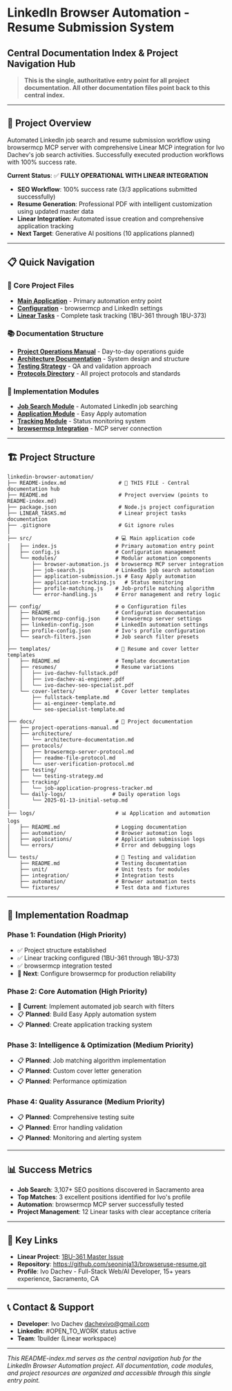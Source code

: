 # LinkedIn Browser Automation - Resume Submission System
## **Central Documentation Index & Project Navigation Hub**

> **This is the single, authoritative entry point for all project documentation. All other documentation files point back to this central index.**

---

## **🎯 Project Overview**
Automated LinkedIn job search and resume submission workflow using browsermcp MCP server with comprehensive Linear MCP integration for Ivo Dachev's job search activities. Successfully executed production workflows with 100% success rate.

**Current Status**: ✅ **FULLY OPERATIONAL WITH LINEAR INTEGRATION**
- **SEO Workflow**: 100% success rate (3/3 applications submitted successfully)
- **Resume Generation**: Professional PDF with intelligent customization using updated master data
- **Linear Integration**: Automated issue creation and comprehensive application tracking
- **Next Target**: Generative AI positions (10 applications planned)

---

## **📋 Quick Navigation**

### **🔧 Core Project Files**
- **[Main Application](./src/index.js)** - Primary automation entry point
- **[Configuration](./config/README.md)** - browsermcp and LinkedIn settings
- **[Linear Tasks](./LINEAR_TASKS.md)** - Complete task tracking (1BU-361 through 1BU-373)

### **📚 Documentation Structure**
- **[Project Operations Manual](./docs/project-operations-manual.md)** - Day-to-day operations guide
- **[Architecture Documentation](./docs/architecture/architecture-documentation.md)** - System design and structure
- **[Testing Strategy](./docs/testing/testing-strategy.md)** - QA and validation approach
- **[Protocols Directory](./docs/protocols/)** - All project protocols and standards

### **🚀 Implementation Modules**
- **[Job Search Module](./src/modules/job-search.js)** - Automated LinkedIn job searching
- **[Application Module](./src/modules/application-submission.js)** - Easy Apply automation
- **[Tracking Module](./src/modules/application-tracking.js)** - Status monitoring system
- **[browsermcp Integration](./src/modules/browser-automation.js)** - MCP server connection

---

## **🏗️ Project Structure**

```
linkedin-browser-automation/
├── README-index.md                 # 📍 THIS FILE - Central documentation hub
├── README.md                       # Project overview (points to README-index.md)
├── package.json                    # Node.js project configuration
├── LINEAR_TASKS.md                 # Linear project tasks documentation
├── .gitignore                      # Git ignore rules
│
├── src/                           # 💻 Main application code
│   ├── index.js                   # Primary automation entry point
│   ├── config.js                  # Configuration management
│   └── modules/                   # Modular automation components
│       ├── browser-automation.js  # browsermcp MCP server integration
│       ├── job-search.js          # LinkedIn job search automation
│       ├── application-submission.js # Easy Apply automation
│       ├── application-tracking.js   # Status monitoring
│       ├── profile-matching.js    # Job-profile matching algorithm
│       └── error-handling.js      # Error management and retry logic
│
├── config/                        # ⚙️ Configuration files
│   ├── README.md                  # Configuration documentation
│   ├── browsermcp-config.json     # browsermcp server settings
│   ├── linkedin-config.json       # LinkedIn automation settings
│   ├── profile-config.json        # Ivo's profile configuration
│   └── search-filters.json        # Job search filter presets
│
├── templates/                     # 📄 Resume and cover letter templates
│   ├── README.md                  # Template documentation
│   ├── resumes/                   # Resume variations
│   │   ├── ivo-dachev-fullstack.pdf
│   │   ├── ivo-dachev-ai-engineer.pdf
│   │   └── ivo-dachev-seo-specialist.pdf
│   └── cover-letters/             # Cover letter templates
│       ├── fullstack-template.md
│       ├── ai-engineer-template.md
│       └── seo-specialist-template.md
│
├── docs/                          # 📖 Project documentation
│   ├── project-operations-manual.md
│   ├── architecture/
│   │   └── architecture-documentation.md
│   ├── protocols/
│   │   ├── browsermcp-server-protocol.md
│   │   ├── readme-file-protocol.md
│   │   └── user-verification-protocol.md
│   ├── testing/
│   │   └── testing-strategy.md
│   ├── tracking/
│   │   └── job-application-progress-tracker.md
│   └── daily-logs/               # Daily operation logs
│       └── 2025-01-13-initial-setup.md
│
├── logs/                          # 📊 Application and automation logs
│   ├── README.md                  # Logging documentation
│   ├── automation/                # Browser automation logs
│   ├── applications/              # Application submission logs
│   └── errors/                    # Error and debugging logs
│
└── tests/                         # 🧪 Testing and validation
    ├── README.md                  # Testing documentation
    ├── unit/                      # Unit tests for modules
    ├── integration/               # Integration tests
    ├── automation/                # Browser automation tests
    └── fixtures/                  # Test data and fixtures
```

---

## **🎯 Implementation Roadmap**

### **Phase 1: Foundation (High Priority)**
- ✅ Project structure established
- ✅ Linear tracking configured (1BU-361 through 1BU-373)
- ✅ browsermcp integration tested
- 🔄 **Next**: Configure browsermcp for production reliability

### **Phase 2: Core Automation (High Priority)**
- 🔄 **Current**: Implement automated job search with filters
- 📋 **Planned**: Build Easy Apply automation system
- 📋 **Planned**: Create application tracking system

### **Phase 3: Intelligence & Optimization (Medium Priority)**
- 📋 **Planned**: Job matching algorithm implementation
- 📋 **Planned**: Custom cover letter generation
- 📋 **Planned**: Performance optimization

### **Phase 4: Quality Assurance (Medium Priority)**
- 📋 **Planned**: Comprehensive testing suite
- 📋 **Planned**: Error handling validation
- 📋 **Planned**: Monitoring and alerting system

---

## **📊 Success Metrics**
- **Job Search**: 3,107+ SEO positions discovered in Sacramento area
- **Top Matches**: 3 excellent positions identified for Ivo's profile
- **Automation**: browsermcp MCP server successfully tested
- **Project Management**: 12 Linear tasks with clear acceptance criteria

---

## **🔗 Key Links**
- **Linear Project**: [1BU-361 Master Issue](https://linear.app/1builder/issue/1BU-361/linkedin-browser-automation-resume-submission-system-setup)
- **Repository**: https://github.com/seoninja13/browseruse-resume.git
- **Profile**: Ivo Dachev - Full-Stack Web/AI Developer, 15+ years experience, Sacramento, CA

---

## **📞 Contact & Support**
- **Developer**: Ivo Dachev <dachevivo@gmail.com>
- **LinkedIn**: #OPEN_TO_WORK status active
- **Team**: 1builder (Linear workspace)

---

*This README-index.md serves as the central navigation hub for the LinkedIn Browser Automation project. All documentation, code modules, and project resources are organized and accessible through this single entry point.*
